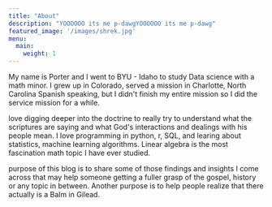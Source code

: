 ```yaml
---
title: "About"
description: "YOOOOOO its me p-dawgYOOOOOO its me p-dawg"
featured_image: '/images/shrek.jpg'
menu:
  main:
    weight: 1
---
```




My name is Porter and I went to BYU - Idaho to study Data science with a math minor. I grew up in Colorado, served a mission in Charlotte, North Carolina Spanish speaking, but I didn't finish my entire mission so I did the service mission for a while. 

love digging deeper into the doctrine to really try to understand what the scriptures are 
saying and what God's interactions and dealings with his people mean. 
I love programming in python, r, SQL, and learing about statistics, machine learning algorithms. 
Linear algebra is the most fascination math topic I have ever studied.

purpose of this blog is to share some of those findings and insights I come 
across that may help someone getting a fuller grasp of the gospel, history or any topic in between. 
Another purpose is to help people realize that there actually is a Balm in Gilead.

